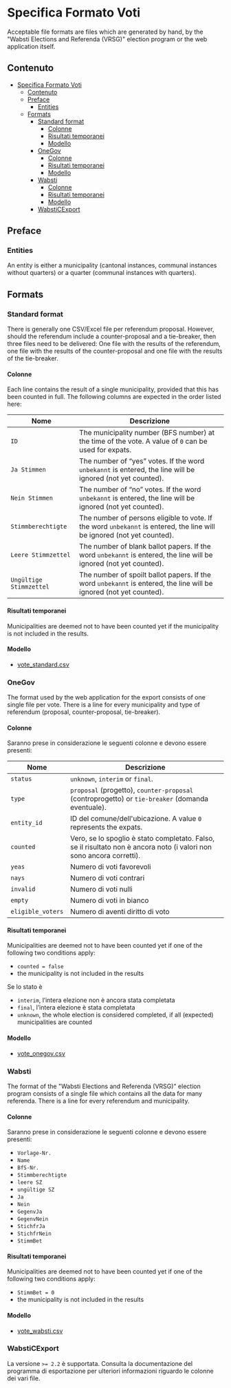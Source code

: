 # Specifica Formato Voti

Acceptable file formats are files which are generated by hand, by the "Wabsti Elections and Referenda (VRSG)" election program or the web application itself.

## Contenuto

<!-- TOC START min:1 max:4 link:true update:true -->
- [Specifica Formato Voti](#specifica-formato-voti)
  - [Contenuto](#contenuto)
  - [Preface](#preface)
    - [Entities](#entities)
  - [Formats](#formats)
    - [Standard format](#standard-format)
      - [Colonne](#colonne)
      - [Risultati temporanei](#risultati-temporanei)
      - [Modello](#modello)
    - [OneGov](#onegov)
      - [Colonne](#colonne-1)
      - [Risultati temporanei](#risultati-temporanei-1)
      - [Modello](#modello-1)
    - [Wabsti](#wabsti)
      - [Colonne](#colonne-2)
      - [Risultati temporanei](#risultati-temporanei-2)
      - [Modello](#modello-2)
    - [WabstiCExport](#wabsticexport)

<!-- TOC END -->



## Preface

### Entities

An entity is either a municipality (cantonal instances, communal instances without quarters) or a quarter (communal instances with quarters).

## Formats

### Standard format

There is generally one CSV/Excel file per referendum proposal. However, should the referendum include a counter-proposal and a tie-breaker, then three files need to be delivered: One file with the results of the referendum, one file with the results of the counter-proposal and one file with the results of the tie-breaker.

#### Colonne

Each line contains the result of a single municipality, provided that this has been counted in full. The following columns are expected in the order listed here:

Nome|Descrizione
---|---
`ID`|The municipality number (BFS number) at the time of the vote. A value of `0` can be used for expats.
`Ja Stimmen`|The number of “yes” votes. If the word `unbekannt` is entered, the line will be ignored (not yet counted).
`Nein Stimmen`|The number of “no” votes. If the word `unbekannt` is entered, the line will be ignored (not yet counted).
`Stimmberechtigte`|The number of persons eligible to vote. If the word `unbekannt` is entered, the line will be ignored (not yet counted).
`Leere Stimmzettel`|The number of blank ballot papers. If the word `unbekannt` is entered, the line will be ignored (not yet counted).
`Ungültige Stimmzettel`|The number of spoilt ballot papers. If the word `unbekannt` is entered, the line will be ignored (not yet counted).

#### Risultati temporanei

Municipalities are deemed not to have been counted yet if the municipality is not included in the results.

#### Modello

- [vote_standard.csv](https://raw.githubusercontent.com/OneGov/onegov.election_day/master/docs/templates/vote_standard.csv)


### OneGov

The format used by the web application for the export consists of one single file per vote. There is a line for every municipality and type of referendum (proposal, counter-proposal, tie-breaker).

#### Colonne

Saranno prese in considerazione le seguenti colonne e devono essere presenti:

Nome|Descrizione
---|---
`status`|`unknown`, `interim` or `final`.
`type`|`proposal` (progetto), `counter-proposal` (controprogetto) or `tie-breaker` (domanda eventuale).
`entity_id`|ID del comune/dell'ubicazione. A value `0` represents the expats.
`counted`|Vero, se lo spoglio è stato completato. Falso, se il risultato non è ancora noto (i valori non sono ancora corretti).
`yeas`|Numero di voti favorevoli
`nays`|Numero di voti contrari
`invalid`|Numero di voti nulli
`empty`|Numero di voti in bianco
`eligible_voters`|Numero di aventi diritto di voto


#### Risultati temporanei

Municipalities are deemed not to have been counted yet if one of the following two conditions apply:
- `counted = false`
- the municipality is not included in the results

Se lo stato è
- `interim`, l’intera elezione non è ancora stata completata
- `final`, l’intera elezione è stata completata
- `unknown`, the whole election is considered completed, if all (expected) municipalities are counted

#### Modello

- [vote_onegov.csv](https://raw.githubusercontent.com/OneGov/onegov.election_day/master/docs/templates/vote_onegov.csv)


### Wabsti

The format of the "Wabsti Elections and Referenda (VRSG)" election program consists of a single file which contains all the data for many referenda. There is a line for every referendum and municipality.

#### Colonne

Saranno prese in considerazione le seguenti colonne e devono essere presenti:
- `Vorlage-Nr.`
- `Name`
- `BfS-Nr.`
- `Stimmberechtigte`
- `leere SZ`
- `ungültige SZ`
- `Ja`
- `Nein`
- `GegenvJa`
- `GegenvNein`
- `StichfrJa`
- `StichfrNein`
- `StimmBet`

#### Risultati temporanei

Municipalities are deemed not to have been counted yet if one of the following two conditions apply:
- `StimmBet = 0`
- the municipality is not included in the results

#### Modello

- [vote_wabsti.csv](https://raw.githubusercontent.com/OneGov/onegov.election_day/master/docs/templates/vote_wabsti.csv)


### WabstiCExport

La versione `>= 2.2` è supportata. Consulta la documentazione del programma di esportazione per ulteriori informazioni riguardo le colonne dei vari file.
